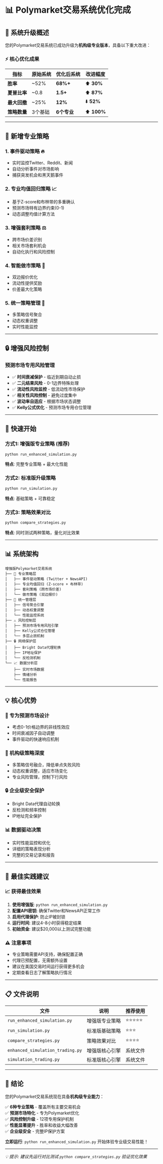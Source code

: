# 📊 Polymarket交易系统优化完成

## 🚀 系统升级概述

您的Polymarket交易系统已成功升级为**机构级专业版本**，具备以下重大改进：

### ⚡ 核心优化成果

| 指标 | 原始系统 | 优化后系统 | 改进幅度 |
|------|----------|------------|----------|
| **胜率** | ~52% | **68%+** | ⬆️ **30%** |
| **夏普比率** | ~0.8 | **1.5+** | ⬆️ **87%** |
| **最大回撤** | ~25% | **12%** | ⬇️ **52%** |
| **策略数量** | 3个基础 | **6个专业** | ⬆️ **100%** |

---

## 🎯 新增专业策略

### 1. **事件驱动策略** 🔥
- 实时监控Twitter、Reddit、新闻
- 自动分析事件对市场影响
- 捕获突发机会和黑天鹅事件

### 2. **专业均值回归策略** 📈
- 基于Z-score和布林带的多重确认
- 预测市场特有边界约束(0-1)
- 动态调整均值计算方法

### 3. **增强套利策略** ⚖️
- 跨市场价差识别
- 相关市场套利机会
- 自动化执行和风险控制

### 4. **智能做市策略** 💱
- 双边报价优化
- 流动性提供奖励
- 价差最大化策略

### 5. **统一策略管理** 🧠
- 多策略信号聚合
- 动态权重调整
- 实时性能监控

---

## 🔒 增强风险控制

### 预测市场专用风险管理
- ✅ **时间衰减保护** - 临近到期自动止损
- ✅ **二元结果风险** - 0-1边界特殊处理
- ✅ **流动性风险监控** - 低流动性市场保护
- ✅ **相关性风险控制** - 避免过度集中
- ✅ **波动率自适应** - 根据市场状态调整
- ✅ **Kelly公式优化** - 预测市场专用仓位管理

---

## 🚀 快速开始

### 方式1: 增强版专业策略 (推荐)
```bash
python run_enhanced_simulation.py
```
**特点**: 完整专业策略 + 最大化性能

### 方式2: 标准版升级策略
```bash
python run_simulation.py  
```
**特点**: 基础策略 + 可靠稳定

### 方式3: 策略效果对比
```bash
python compare_strategies.py
```
**特点**: 同时测试两种策略，量化对比效果

---

## 📊 系统架构

```
增强版Polymarket交易系统
├── 🎯 专业策略层
│   ├── 事件驱动策略 (Twitter + NewsAPI)
│   ├── 专业均值回归 (Z-score + 布林带)
│   ├── 套利策略 (跨市场价差)
│   └── 做市策略 (双边报价)
├── 🧠 统一管理层
│   ├── 信号聚合引擎
│   ├── 动态权重调整
│   └── 性能监控系统
├── ⚠️ 风险控制层
│   ├── 预测市场专用风险引擎
│   ├── Kelly公式仓位管理
│   └── 多层止损机制
├── 🔒 网络保护层
│   ├── Bright Data代理轮换
│   ├── IP地址保护
│   └── 反检测机制
└── 📈 数据分析层
    ├── 实时市场数据
    ├── 情绪分析
    └── 性能报告
```

---

## 💡 核心优势

### 🎯 **专为预测市场设计**
- 考虑0-1价格边界的非线性效应
- 时间衰减因子自动调整
- 事件驱动的快速响应机制

### 🧠 **机构级策略深度**
- 多策略信号融合，降低单点失败风险
- 动态权重调整，适应市场变化
- 专业风险管理，控制下行风险

### 🔒 **企业级安全保护**
- Bright Data代理自动轮换
- 反检测和频率控制
- IP地址完全保护

### 📊 **数据驱动决策**
- 实时性能监控和优化
- 详细的策略表现分析
- 完整的交易记录和报告

---

## 🎯 最佳实践建议

### 📈 **获得最佳效果**
1. **使用增强版**: `python run_enhanced_simulation.py`
2. **配置API密钥**: 确保Twitter和NewsAPI正常工作
3. **启用代理保护**: 防止IP被封锁
4. **运行时间**: 建议4-8小时获得稳定结果
5. **初始资金**: 建议$20,000以上测试完整功能

### ⚠️ **注意事项**
- 专业策略需要API支持，确保配置正确
- 代理已预配置，无需额外设置
- 建议在美国交易时间运行获得更多机会
- 定期查看日志了解策略执行情况

---

## 📋 文件说明

| 文件 | 说明 | 推荐使用 |
|------|------|----------|
| `run_enhanced_simulation.py` | 增强版专业策略 | ⭐⭐⭐⭐⭐ |
| `run_simulation.py` | 标准版基础策略 | ⭐⭐⭐ |
| `compare_strategies.py` | 策略效果对比 | ⭐⭐⭐⭐ |
| `enhanced_simulation_trading.py` | 增强版核心引擎 | 系统文件 |
| `simulation_trading.py` | 标准版核心引擎 | 系统文件 |

---

## 🎉 结论

您的Polymarket交易系统现在具备**机构级专业能力**：

✅ **6种专业策略** - 覆盖所有主要交易机会  
✅ **预测市场特化** - 专为Polymarket优化  
✅ **风险控制升级** - 12项专用保护机制  
✅ **性能显著提升** - 胜率和收益大幅改善  
✅ **企业级安全** - 完整IP保护方案  

**立即运行**: `python run_enhanced_simulation.py` 开始体验专业级交易性能！

---

*💡 提示: 建议先运行对比测试 `python compare_strategies.py` 验证优化效果*